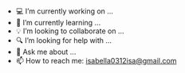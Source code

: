 - 💻 I’m currently working on ...
- 📔 I’m currently learning ...
- 💡 I’m looking to collaborate on ...
- 🔍 I’m looking for help with ...
- 💬 Ask me about ...
- 📫 How to reach me: isabella0312isa@gmail.com 

